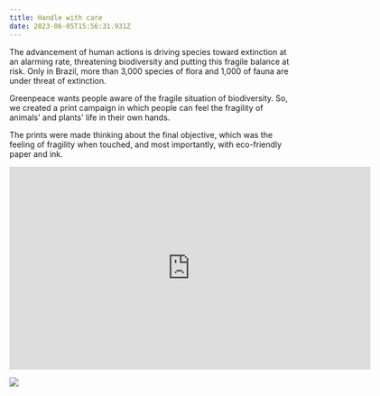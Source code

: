 ```yaml
---
title: Handle with care
date: 2023-06-05T15:56:31.931Z
---
```

<div class="post-container">



  <div class="img-idea">



  </div>

  <div class="text-idea">

The advancement of human actions is driving species toward extinction at an alarming rate, threatening biodiversity and putting this fragile balance at risk. Only in Brazil, more than 3,000 species of flora and 1,000 of fauna are under threat of extinction.

Greenpeace wants people aware of the fragile situation of biodiversity. So, we created a print campaign in which people can feel the fragility of animals' and plants' life in their own hands. 

The prints were made thinking about the final objective, which was the feeling of fragility when touched, and most importantly, with eco-friendly paper and ink.

  </div>
</div>

<iframe src="https://player.vimeo.com/video/827657802?h=89091f8881" width="640" height="360" frameborder="0" allow="autoplay; fullscreen; picture-in-picture" allowfullscreen></iframe>



![](https://ucarecdn.com/0f6d172f-8102-4782-ac56-cbca62ac4394/)